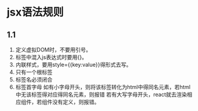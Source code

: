 # jsx语法规则

## 1.1 

1. 定义虚拟DOM时，不要用引号。
2. 标签中混入js表达式时要用{}。
3. 内联样式，要用style={{key:value}}得形式去写。
4. 只有一个根标签
5. 标签名必须闭合
6. 标签首字母
    如有小字母开头，则将该标签转化为html中得同名元素，若html中无该标签得对应得同名元素，则报错
    若有大写字母开头，react就去渲染相应组件，若组件没有定义，则报错。